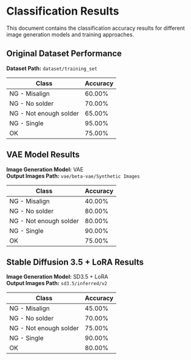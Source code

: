 # Classification Results

This document contains the classification accuracy results for different image generation models and training approaches.

## Original Dataset Performance

**Dataset Path:** `dataset/training_set`

| Class                  | Accuracy |
| ---------------------- | -------- |
| NG - Misalign          | 60.00%   |
| NG - No solder         | 70.00%   |
| NG - Not enough solder | 65.00%   |
| NG - Single            | 95.00%   |
| OK                     | 75.00%   |

## VAE Model Results

**Image Generation Model:** VAE  
**Output Images Path:** `vae/beta-vae/Synthetic Images`

| Class                  | Accuracy |
| ---------------------- | -------- |
| NG - Misalign          | 40.00%   |
| NG - No solder         | 80.00%   |
| NG - Not enough solder | 80.00%   |
| NG - Single            | 90.00%   |
| OK                     | 75.00%   |

## Stable Diffusion 3.5 + LoRA Results

**Image Generation Model:** SD3.5 + LoRA  
**Output Images Path:** `sd3.5/inferred/v2`

| Class                  | Accuracy |
| ---------------------- | -------- |
| NG - Misalign          | 45.00%   |
| NG - No solder         | 70.00%   |
| NG - Not enough solder | 75.00%   |
| NG - Single            | 90.00%   |
| OK                     | 80.00%   |
